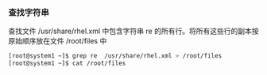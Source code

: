 ### 查找字符串

查找文件 /usr/share/rhel.xml 中包含字符串 re 的所有行。将所有这些行的副本按原始顺序放在文件 /root/files 中

```bash
[root@system1 ~]$ grep re  /usr/share/rhel.xml > /root/files
[root@system1 ~]$ cat /root/files
```

